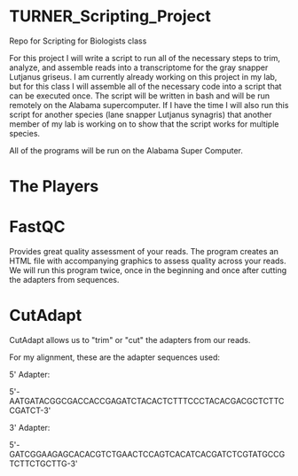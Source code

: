 # TURNER_Scripting_Project
Repo for Scripting for Biologists class

For this project I will write a script to run all of the necessary steps to trim, analyze, and assemble reads into a transcriptome for the gray snapper Lutjanus griseus. I am currently already working on this project in my lab, but for this class I will assemble all of the necessary code into a script that can be executed once. The script will be written in bash and will be run remotely on the Alabama supercomputer. If I have the time I will also run this script for another species (lane snapper Lutjanus synagris) that another member of my lab is working on to show that the script works for multiple species. 

All of the programs will be run on the Alabama Super Computer. 


# The Players 

# FastQC

Provides great quality assessment of your reads. The program creates an HTML file with accompanying graphics to assess quality across your reads. We will run this program twice, once in the beginning and once after cutting the adapters from sequences. 


# CutAdapt

CutAdapt allows us to "trim" or "cut" the adapters from our reads. 

For my alignment, these are the adapter sequences used:

5' Adapter:

5'-AATGATACGGCGACCACCGAGATCTACACTCTTTCCCTACACGACGCTCTTCCGATCT-3'

3' Adapter:

5'-GATCGGAAGAGCACACGTCTGAACTCCAGTCACATCACGATCTCGTATGCCGTCTTCTGCTTG-3'
